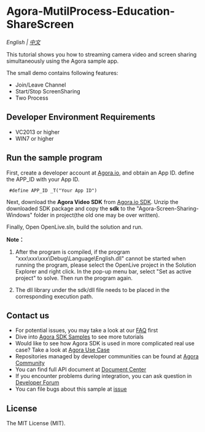 # Agora-MutilProcess-Education-ShareScreen

*English | [中文](README.zh.md)*

This tutorial shows you how to streaming camera video and screen sharing simultaneously using the Agora sample app.

The small demo contains following features:

- Join/Leave Channel     
- Start/Stop ScreenSharing
- Two Process

## Developer Environment Requirements
* VC2013 or higher
* WIN7 or higher

## Run the sample program
First, create a developer account at [Agora.io](https://dashboard.agora.io/signin/), and obtain an App ID. define the APP_ID with your App ID.

     #define APP_ID _T("Your App ID")

Next, download the **Agora Video SDK** from [Agora.io SDK](https://docs.agora.io/en/Agora%20Platform/downloads). Unzip the downloaded SDK package and copy the **sdk** to the "Agora-Screen-Sharing-Windows" folder in project(the old one may be over written).

Finally, Open OpenLive.sln, build the solution and run.

**Note：**

  1. After the program is compiled, if the program "xxx\xxx\xxx\Debug\Language\English.dll" cannot be started when running the program, 
      please select the OpenLive project in the Solution Explorer and right click. In the pop-up menu bar, select "Set as active project" to solve. Then run the program again.
  
  2. The dll library under the sdk/dll file needs to be placed in the corresponding execution path.
  
## Contact us
- For potential issues, you may take a look at our [FAQ](https://docs.agora.io/en/faq) first
- Dive into [Agora SDK Samples](https://github.com/AgoraIO) to see more tutorials
- Would like to see how Agora SDK is used in more complicated real use case? Take a look at [Agora Use Case](https://github.com/AgoraIO-usecase)
- Repositories managed by developer communities can be found at [Agora Community](https://github.com/AgoraIO-Community)
- You can find full API document at [Document Center](https://docs.agora.io/en/)
- If you encounter problems during integration, you can ask question in [Developer Forum](hhttps://stackoverflow.com/questions/tagged/agora.io)
- You can file bugs about this sample at [issue](https://github.com/AgoraIO/Advanced-Video/issues)


## License

The MIT License (MIT).
